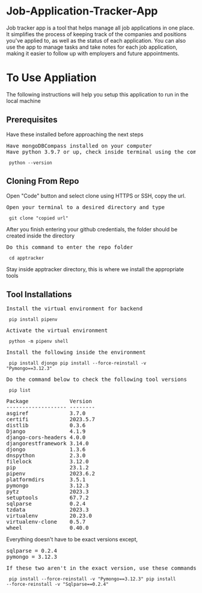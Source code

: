 
# Job-Application-Tracker-App

Job tracker app is a tool that helps manage all job applications in one place. It simplifies the process of keeping track of the companies and positions you've applied to, as well as the status of each application. You can also use the app to manage tasks and take notes for each job application, making it easier to follow up with employers and future appointments. 

<h1>To Use Appliation</h1>
<p>The following instructions will help you setup this application to run in the local machine</P>

<h2>Prerequisites</h2>
<p>Have these installed before approaching the next steps</p>
<pre>Have mongoDBCompass installed on your computer
Have python 3.9.7 or up, check inside terminal using the command below</pre>
<code> python --version </code>

<h2>Cloning From Repo</h2>
<p>Open "Code" button and select clone using HTTPS or SSH, copy the url.</p>
<pre>Open your terminal to a desired directory and type</pre><code> git clone "copied url" </code>

<p>After you finish entering your github credentials, the folder should be created inside the directory</p>
<pre>Do this command to enter the repo folder</pre>
<code> cd apptracker </code>

<p>Stay inside apptracker directory, this is where we install the appropriate tools</p>

<h2>Tool Installations</h2>
<pre>Install the virtual environment for backend</pre>
<code> pip install pipenv </code>

<pre>Activate the virtual environment</pre>
<code> python -m pipenv shell </code>

<pre>Install the following inside the environment</pre>
<code> pip install djongo
 pip install --force-reinstall -v "Pymongo==3.12.3"</code>

<pre>Do the command below to check the following tool versions</pre>
<code> pip list </code>

<pre>
Package             Version
------------------- --------
asgiref             3.7.0
certifi             2023.5.7
distlib             0.3.6
Django              4.1.9
django-cors-headers 4.0.0
djangorestframework 3.14.0
djongo              1.3.6
dnspython           2.3.0
filelock            3.12.0
pip                 23.1.2
pipenv              2023.6.2
platformdirs        3.5.1
pymongo             3.12.3
pytz                2023.3
setuptools          67.7.2
sqlparse            0.2.4
tzdata              2023.3
virtualenv          20.23.0
virtualenv-clone    0.5.7
wheel               0.40.0
</pre>

<p>Everything doesn't have to be exact versions except,</p>
<pre>
sqlparse = 0.2.4
pymongo = 3.12.3
</pre>

<pre>If these two aren't in the exact version, use these commands, else skip these</pre>
<code> pip install --force-reinstall -v "Pymongo==3.12.3"
 pip install --force-reinstall -v "Sqlparse==0.2.4" </code>

